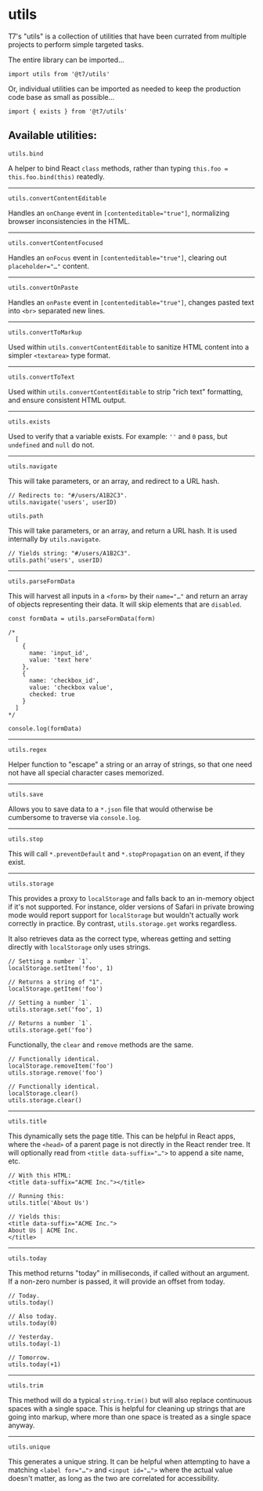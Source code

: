 # utils

T7's "utils" is a collection of utilities that have been currated from multiple projects to perform simple targeted tasks.

The entire library can be imported…

```
import utils from '@t7/utils'
```

Or, individual utilities can be imported as needed to keep the production code base as small as possible…

```
import { exists } from '@t7/utils'
```

## Available utilities:

`utils.bind`

A helper to bind React `class` methods, rather than typing `this.foo = this.foo.bind(this)` reatedly.

---

`utils.convertContentEditable`

Handles an `onChange` event in `[contenteditable="true"]`, normalizing browser inconsistencies in the HTML.

---

`utils.convertContentFocused`

Handles an `onFocus` event in `[contenteditable="true"]`, clearing out `placeholder="…"` content.

---

`utils.convertOnPaste`

Handles an `onPaste` event in `[contenteditable="true"]`, changes pasted text into `<br>` separated new lines.

---

`utils.convertToMarkup`

Used within `utils.convertContentEditable` to sanitize HTML content into a simpler `<textarea>` type format.

---

`utils.convertToText`

Used within `utils.convertContentEditable` to strip "rich text" formatting, and ensure consistent HTML output.

---

`utils.exists`

Used to verify that a variable exists. For example: `''` and `0` pass, but `undefined` and `null` do not.

---

`utils.navigate`

This will take parameters, or an array, and redirect to a URL hash.

```
// Redirects to: "#/users/A1B2C3".
utils.navigate('users', userID)
```

`utils.path`

This will take parameters, or an array, and return a URL hash. It is used internally by `utils.navigate`.

```
// Yields string: "#/users/A1B2C3".
utils.path('users', userID)
```

---

`utils.parseFormData`

This will harvest all inputs in a `<form>` by their `name="…"` and return an array of objects representing their data. It will skip elements that are `disabled`.

```
const formData = utils.parseFormData(form)

/*
  [
    {
      name: 'input_id',
      value: 'text here'
    },
    {
      name: 'checkbox_id',
      value: 'checkbox value',
      checked: true
    }
  ]
*/

console.log(formData)
```

---

`utils.regex`

Helper function to "escape" a string or an array of strings, so that one need not have all special character cases memorized.

---

`utils.save`

Allows you to save data to a `*.json` file that would otherwise be cumbersome to traverse via `console.log`.

---

`utils.stop`

This will call `*.preventDefault` and `*.stopPropagation` on an event, if they exist.

---

`utils.storage`

This provides a proxy to `localStorage` and falls back to an in-memory object if it's not supported. For instance, older versions of Safari in private browing mode would report support for `localStorage` but wouldn't actually work correctly in practice. By contrast, `utils.storage.get` works regardless.

It also retrieves data as the correct type, whereas getting and setting directly with `localStorage` only uses strings.

```
// Setting a number `1`.
localStorage.setItem('foo', 1)

// Returns a string of "1".
localStorage.getItem('foo')

// Setting a number `1`.
utils.storage.set('foo', 1)

// Returns a number `1`.
utils.storage.get('foo')
```

Functionally, the `clear` and `remove` methods are the same.

```
// Functionally identical.
localStorage.removeItem('foo')
utils.storage.remove('foo')
```

```
// Functionally identical.
localStorage.clear()
utils.storage.clear()
```

---

`utils.title`

This dynamically sets the page title. This can be helpful in React apps, where the `<head>` of a parent page is not directly in the React render tree. It will optionally read from `<title data-suffix="…">` to append a site name, etc.

```
// With this HTML:
<title data-suffix="ACME Inc."></title>

// Running this:
utils.title('About Us')

// Yields this:
<title data-suffix="ACME Inc.">
About Us | ACME Inc.
</title>
```

---

`utils.today`

This method returns "today" in milliseconds, if called without an argument. If a non-zero number is passed, it will provide an offset from today.

```
// Today.
utils.today()

// Also today.
utils.today(0)

// Yesterday.
utils.today(-1)

// Tomorrow.
utils.today(+1)
```

---

`utils.trim`

This method will do a typical `string.trim()` but will also replace continuous spaces with a single space. This is helpful for cleaning up strings that are going into markup, where more than one space is treated as a single space anyway.

---

`utils.unique`

This generates a unique string. It can be helpful when attempting to have a matching `<label for="…">` and `<input id="…">` where the actual value doesn't matter, as long as the two are correlated for accessibility.
